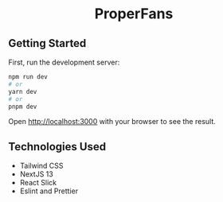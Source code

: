 <h1 align="center">ProperFans</h1>

## Getting Started

First, run the development server:

```bash
npm run dev
# or
yarn dev
# or
pnpm dev
```

Open [http://localhost:3000](http://localhost:3000) with your browser to see the result.

## Technologies Used

- Tailwind CSS
- NextJS 13
- React Slick
- Eslint and Prettier
